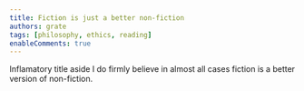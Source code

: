 ```yaml
---
title: Fiction is just a better non-fiction
authors: grate
tags: [philosophy, ethics, reading]
enableComments: true
---
```


Inflamatory title aside I do firmly believe in almost all cases fiction is a better version of non-fiction. <!-- truncate --> 



